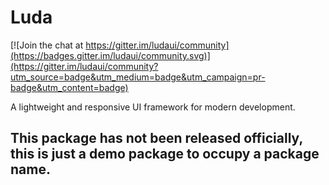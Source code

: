 # Luda

[![Join the chat at https://gitter.im/ludaui/community](https://badges.gitter.im/ludaui/community.svg)](https://gitter.im/ludaui/community?utm_source=badge&utm_medium=badge&utm_campaign=pr-badge&utm_content=badge)

A lightweight and responsive UI framework for modern development.

## This package has not been released officially, this is just a demo package to occupy a package name.
